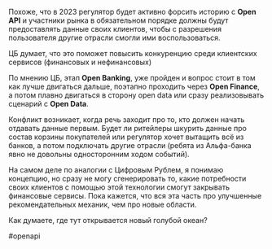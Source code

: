 
Похоже, что в 2023 регулятор будет активно форсить историю с **Open API** и участники рынка в обязательном порядке должны будут предоставлять данные своих клиентов, чтобы с разрешения пользователя другие отрасли смогли ими воспользоваться.

ЦБ думает, что это поможет повысить конкуренцию среди клиентских сервисов (финансовых и нефинансовых)

По мнению ЦБ, этап **Open Banking**, уже пройден и вопрос стоит в том как лучше двигаться дальше, поэтапно проходить через **Open Finance**, а потом плавно двигаться в сторону open data или сразу реализовывать сценарий с **Open Data**.

Конфликт возникает, когда речь заходит про то, кто должен начать отдавать данные первым. Будет ли ритейлеры шкурить данные про состав корзины покупателей или регулятор хочет вытащить всё из банков, а потом подключать другие отрасли (ребята из Альфа-банка явно не довольны односторонним ходом событий).

На самом деле по аналогии с Цифровым Рублем, я понимаю концепцию, но сразу не могу сгенерировать то, какие потребности своих клиентов с помощью этой технологии смогут закрывать финансовые сервисы. Пока кажется, что вся эта часть про улучшенные рекомендательных механик, чем про новые области.

Как думаете, где тут открывается новый голубой океан?

#openapi 